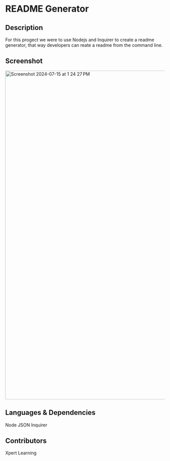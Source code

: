# README Generator
  
  ## Description
  For this progect we were to use Nodejs and Inquirer  to create a readme generator, that way developers can reate a readme from the command line.

  ## Screenshot
<img width="1036" alt="Screenshot 2024-07-15 at 1 24 27 PM" src="https://github.com/user-attachments/assets/658056e8-0ad2-451d-bd52-0e64f655fec5">
  
  ## Languages & Dependencies
  Node
  JSON
  Inquirer

  ## Contributors
  Xpert Learning
  

